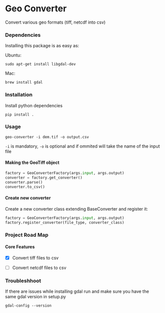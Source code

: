 # Geo Converter
Convert various geo formats (tiff, netcdf into csv)

### Dependencies
Installing this package is as easy as:

Ubuntu:
```console
sudo apt-get install libgdal-dev
```

Mac:
```console
brew install gdal
```

### Installation

Install python dependencies
```console
pip install .
```

### Usage
```console
geo-converter -i dem.tif -o output.csv
```
`-i` is mandatory, `-o` is optional and if ommited will take the name of the input file

#### Making the GeoTiff object

```python
factory = GeoConverterFactory(args.input, args.output)
converter = factory.get_converter()
converter.parse()
converter.to_csv()
```


#### Create new converter

Create a new converter class extending BaseConverter and register it:

```python
factory = GeoConverterFactory(args.input, args.output)
factory.register_converter(file_type, converter_class)
```


### Project Road Map

#### Core Features

- [x] Convert tiff files to csv
- [ ] Convert netcdf files to csv


### Troubleshhoot

If there are issues while installing gdal run and make sure you have the same gdal version in setup.py
```console
gdal-config --version
```
